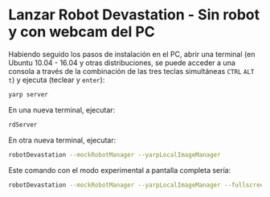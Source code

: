 # Lanzar Robot Devastation - Sin robot y con webcam del PC

Habiendo seguido los pasos de instalación en el PC, abrir una terminal \(en Ubuntu 10.04 - 16.04 y otras distribuciones, se puede acceder a una consola a través de la combinación de las tres teclas simultáneas `CTRL` `ALT` `t`\) y ejecuta \(teclear y `enter`\):

```bash
yarp server
```

En una nueva terminal, ejecutar:

```bash
rdServer
```

En otra nueva terminal, ejecutar:

```bash
robotDevastation --mockRobotManager --yarpLocalImageManager
```

Este comando con el modo experimental a pantalla completa sería:

```bash
robotDevastation --mockRobotManager --yarpLocalImageManager --fullscreen
```



